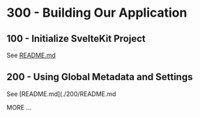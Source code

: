 # 300 - Building Our Application

## 100 - Initialize SvelteKit Project

See [README.md](./100/README.md)

## 200 - Using Global Metadata and Settings

See [README.md](./200/README.md

MORE ...